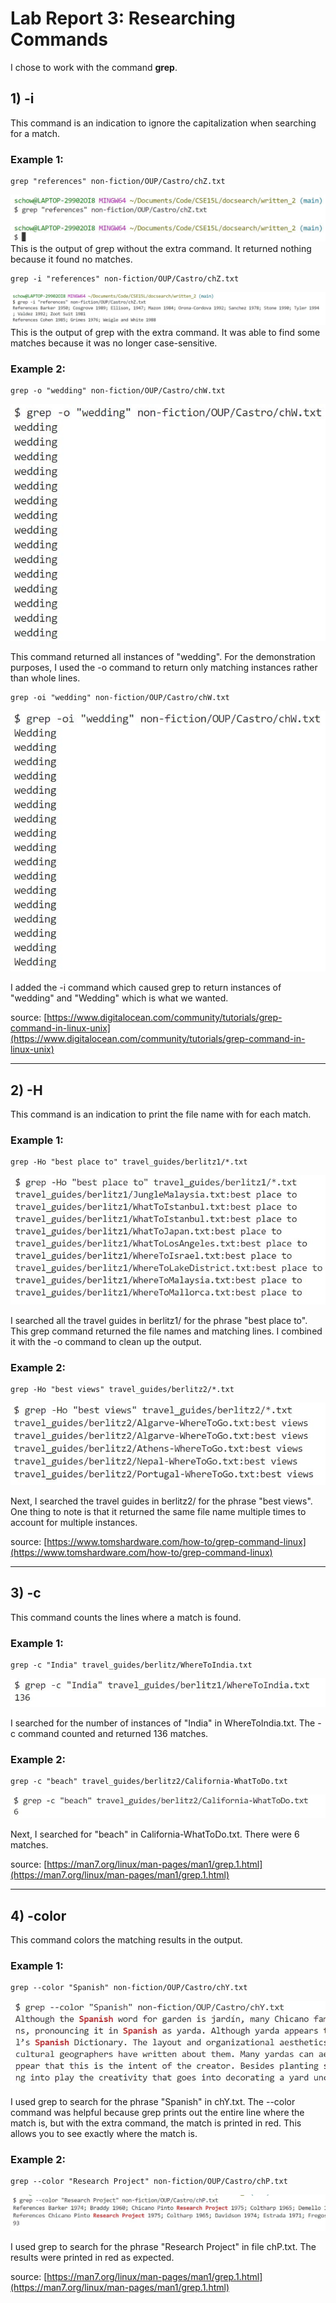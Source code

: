 # Lab Report 3: Researching Commands

I chose to work with the command **grep**.

## 1) -i
This command is an indication to ignore the capitalization when searching for a match.

### Example 1:

    grep "references" non-fiction/OUP/Castro/chZ.txt

![image](CapCommandOne.JPG)
This is the output of grep without the extra command. It returned nothing because it found no matches.

    grep -i "references" non-fiction/OUP/Castro/chZ.txt

![image](CapCommandTwo.JPG)
This is the output of grep with the extra command. It was able to find some matches because it was no longer case-sensitive.


### Example 2:

    grep -o "wedding" non-fiction/OUP/Castro/chW.txt
![image](CapCommandThree.JPG)

This command returned all instances of "wedding". For the demonstration purposes, I used the -o command to return only matching instances rather than whole lines.

    grep -oi "wedding" non-fiction/OUP/Castro/chW.txt

![image](CapCommandFour.JPG)

I added the -i command which caused grep to return instances of "wedding" and "Wedding" which is what we wanted.

source: [https://www.digitalocean.com/community/tutorials/grep-command-in-linux-unix](https://www.digitalocean.com/community/tutorials/grep-command-in-linux-unix)

---

## 2) -H
This command is an indication to print the file name with for each match.

### Example 1:

    grep -Ho "best place to" travel_guides/berlitz1/*.txt

![image](FileNameOne.JPG)

I searched all the travel guides in berlitz1/ for the phrase "best place to". This grep command returned the file names and matching lines. I combined it with the -o command to clean up the output.


### Example 2:

    grep -Ho "best views" travel_guides/berlitz2/*.txt

![image](FileNameTwo.JPG)

Next, I searched the travel guides in berlitz2/ for the phrase "best views". One thing to note is that it returned the same file name multiple times to account for multiple instances.

source: [https://www.tomshardware.com/how-to/grep-command-linux](https://www.tomshardware.com/how-to/grep-command-linux)

---

## 3) -c
This command counts the lines where a match is found.

### Example 1:

    grep -c "India" travel_guides/berlitz/WhereToIndia.txt

![image](LineCountOne.JPG)

I searched for the number of instances of "India" in WhereToIndia.txt. The -c command counted and returned 136 matches. 

### Example 2:

    grep -c "beach" travel_guides/berlitz2/California-WhatToDo.txt

![image](LineCountTwo.JPG)

Next, I searched for "beach" in California-WhatToDo.txt. There were 6 matches.

source: [https://man7.org/linux/man-pages/man1/grep.1.html](https://man7.org/linux/man-pages/man1/grep.1.html)

---

## 4) -color
This command colors the matching results in the output.

### Example 1:

    grep --color "Spanish" non-fiction/OUP/Castro/chY.txt

![image](ColorOne.JPG)

I used grep to search for the phrase "Spanish" in chY.txt. The --color command was helpful because grep prints out the entire line where the match is, but with the extra command, the match is printed in red. This allows you to see exactly where the match is.

### Example 2:

    grep --color "Research Project" non-fiction/OUP/Castro/chP.txt

![image](ColorTwo.JPG)

I used grep to search for the phrase "Research Project" in file chP.txt. The results were printed in red as expected.

source: [https://man7.org/linux/man-pages/man1/grep.1.html](https://man7.org/linux/man-pages/man1/grep.1.html)
